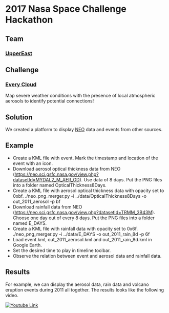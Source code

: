 # 2017 Nasa Space Challenge Hackathon

## Team
### [UpperEast](https://2017.spaceappschallenge.org/challenges/warning-danger-ahead/every-cloud/teams/uppereast/project)

## Challenge
### [Every Cloud](https://2017.spaceappschallenge.org/challenges/warning-danger-ahead/every-cloud/details)
Map severe weather conditions with the presence of local atmospheric aerosols to identify potential connections!

## Solution
We created a platform to display [NEO](https://neo.sci.gsfc.nasa.gov/about/ftp.php) data and events from other sources.

## Example
- Create a KML file with event. Mark the timestamp and location of the event with an icon.
- Download aerosol optical thickness data from NEO (https://neo.sci.gsfc.nasa.gov/view.php?datasetId=MYDAL2_M_AER_OD). Use data of 8 days. Put the PNG files into a folder named OpticalThickness8Days.
- Create a KML file with aerosol optical thickness data with opacity set to 0xbf.
  ./neo_png_merger.py -i ../data/OpticalThickness8Days -o out_2011_aerosol -p bf
- Download rainfall data from NEO (https://neo.sci.gsfc.nasa.gov/view.php?datasetId=TRMM_3B43M). Choose one day out of every 8 days. Put the PNG files into a folder named E_DAYS.
- Create a KML file with rainfall data with opacity set to 0x6f.
  ./neo_png_merger.py -i ../data/E_DAYS -o out_2011_rain_8d -p 6f
- Load event.kml, out_2011_aerosol.kml and out_2011_rain_8d.kml in Google Earth.
- Set the desired time to play in timeline toolbar.
- Observe the relation between event and aerosol data and rainfall data.

## Results

For example, we can display the aerosol data, rain data and volcano eruption events during 2011 all together. The results looks like the following video.

[![Youtube Link](http://img.youtube.com/vi/u5VqfrfwxfY/0.jpg)](https://www.youtube.com/watch?v=u5VqfrfwxfY "Demo Video")


